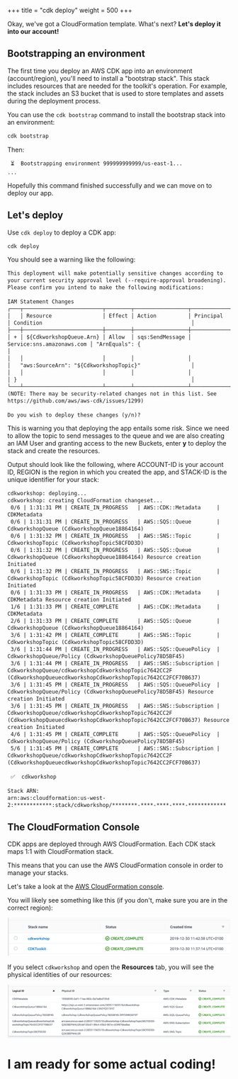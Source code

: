 +++
title = "cdk deploy"
weight = 500
+++

Okay, we've got a CloudFormation template. What's next? __Let's deploy it into our account!__

## Bootstrapping an environment

The first time you deploy an AWS CDK app into an environment (account/region),
you'll need to install a "bootstrap stack". This stack includes resources that
are needed for the toolkit's operation. For example, the stack includes an S3
bucket that is used to store templates and assets during the deployment process.

You can use the `cdk bootstrap` command to install the bootstrap stack into an
environment:

```sh
cdk bootstrap
```

Then:

```log
 ⏳  Bootstrapping environment 999999999999/us-east-1...
...
```

Hopefully this command finished successfully and we can move on to deploy our app.

## Let's deploy

Use `cdk deploy` to deploy a CDK app:

```sh
cdk deploy
```

You should see a warning like the following:

```log
This deployment will make potentially sensitive changes according to your current security approval level (--require-approval broadening).
Please confirm you intend to make the following modifications:

IAM Statement Changes
┌───┬─────────────────────────┬────────┬─────────────────┬───────────────────────────┬─────────────────────────────────────────────────────────┐
│   │ Resource                │ Effect │ Action          │ Principal                 │ Condition                                               │
├───┼─────────────────────────┼────────┼─────────────────┼───────────────────────────┼─────────────────────────────────────────────────────────┤
│ + │ ${CdkworkshopQueue.Arn} │ Allow  │ sqs:SendMessage │ Service:sns.amazonaws.com │ "ArnEquals": {                                          │
│   │                         │        │                 │                           │   "aws:SourceArn": "${CdkworkshopTopic}"                │
│   │                         │        │                 │                           │ }                                                       │
└───┴─────────────────────────┴────────┴─────────────────┴───────────────────────────┴─────────────────────────────────────────────────────────┘
(NOTE: There may be security-related changes not in this list. See https://github.com/aws/aws-cdk/issues/1299)

Do you wish to deploy these changes (y/n)?
```

This is warning you that deploying the app entails some risk.  Since we need to
allow the topic to send messages to the queue and we are also creating an IAM
User and granting access to the new Buckets, enter **y** to deploy the stack
and create the resources.

Output should look like the following, where ACCOUNT-ID is your account ID, REGION is the region in which you created the app,
and STACK-ID is the unique identifier for your stack:

```log
cdkworkshop: deploying...
cdkworkshop: creating CloudFormation changeset...
 0/6 | 1:31:31 PM | CREATE_IN_PROGRESS   | AWS::CDK::Metadata     | CDKMetadata
 0/6 | 1:31:31 PM | CREATE_IN_PROGRESS   | AWS::SQS::Queue        | CdkworkshopQueue (CdkworkshopQueue18864164)
 0/6 | 1:31:32 PM | CREATE_IN_PROGRESS   | AWS::SNS::Topic        | CdkworkshopTopic (CdkworkshopTopic58CFDD3D)
 0/6 | 1:31:32 PM | CREATE_IN_PROGRESS   | AWS::SQS::Queue        | CdkworkshopQueue (CdkworkshopQueue18864164) Resource creation Initiated
 0/6 | 1:31:32 PM | CREATE_IN_PROGRESS   | AWS::SNS::Topic        | CdkworkshopTopic (CdkworkshopTopic58CFDD3D) Resource creation Initiated
 0/6 | 1:31:33 PM | CREATE_IN_PROGRESS   | AWS::CDK::Metadata     | CDKMetadata Resource creation Initiated
 1/6 | 1:31:33 PM | CREATE_COMPLETE      | AWS::CDK::Metadata     | CDKMetadata
 2/6 | 1:31:33 PM | CREATE_COMPLETE      | AWS::SQS::Queue        | CdkworkshopQueue (CdkworkshopQueue18864164)
 3/6 | 1:31:42 PM | CREATE_COMPLETE      | AWS::SNS::Topic        | CdkworkshopTopic (CdkworkshopTopic58CFDD3D)
 3/6 | 1:31:44 PM | CREATE_IN_PROGRESS   | AWS::SQS::QueuePolicy  | CdkworkshopQueue/Policy (CdkworkshopQueuePolicy78D5BF45)
 3/6 | 1:31:44 PM | CREATE_IN_PROGRESS   | AWS::SNS::Subscription | CdkworkshopQueue/cdkworkshopCdkworkshopTopic7642CC2F (CdkworkshopQueuecdkworkshopCdkworkshopTopic7642CC2FCF70B637)
 3/6 | 1:31:45 PM | CREATE_IN_PROGRESS   | AWS::SQS::QueuePolicy  | CdkworkshopQueue/Policy (CdkworkshopQueuePolicy78D5BF45) Resource creation Initiated
 3/6 | 1:31:45 PM | CREATE_IN_PROGRESS   | AWS::SNS::Subscription | CdkworkshopQueue/cdkworkshopCdkworkshopTopic7642CC2F (CdkworkshopQueuecdkworkshopCdkworkshopTopic7642CC2FCF70B637) Resource creation Initiated
 4/6 | 1:31:45 PM | CREATE_COMPLETE      | AWS::SQS::QueuePolicy  | CdkworkshopQueue/Policy (CdkworkshopQueuePolicy78D5BF45)
 5/6 | 1:31:45 PM | CREATE_COMPLETE      | AWS::SNS::Subscription | CdkworkshopQueue/cdkworkshopCdkworkshopTopic7642CC2F (CdkworkshopQueuecdkworkshopCdkworkshopTopic7642CC2FCF70B637)

 ✅  cdkworkshop

Stack ARN:
arn:aws:cloudformation:us-west-2:************:stack/cdkworkshop/********-****-****-****-************
```

## The CloudFormation Console

CDK apps are deployed through AWS CloudFormation. Each CDK stack maps 1:1 with
CloudFormation stack.

This means that you can use the AWS CloudFormation console in order to manage
your stacks.

Let's take a look at the [AWS CloudFormation
console](https://console.aws.amazon.com/cloudformation/home).

You will likely see something like this (if you don't, make sure you are in the correct region):

![](./cfn1.png)

If you select `cdkworkshop` and open the __Resources__ tab, you will see the
physical identities of our resources:

![](./cfn2.png)

# I am ready for some actual coding!
